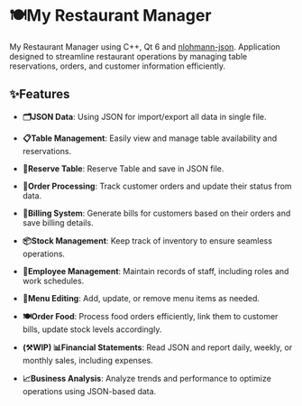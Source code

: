 
# 🍽️My Restaurant Manager

  

My Restaurant Manager using C++, Qt 6 and [nlohmann-json](https://github.com/nlohmann/json). Application designed to streamline restaurant operations by managing table reservations, orders, and customer information efficiently.

  

## ✨Features

-  **🗂️JSON Data**: Using JSON for import/export all data in single file.

-  **📋Table Management**: Easily view and manage table availability and reservations.

-  **📲Reserve Table**: Reserve Table and save in JSON file.

-  **🛒Order Processing**: Track customer orders and update their status from data.

-  **📃Billing System**: Generate bills for customers based on their orders and save billing details.

-  **📦Stock Management**: Keep track of inventory to ensure seamless operations.

-  **👥Employee Management**: Maintain records of staff, including roles and work schedules.

-  **📖Menu Editing**: Add, update, or remove menu items as needed.

-  **🍽️Order Food**: Process food orders efficiently, link them to customer bills, update stock levels accordingly.

-  **(⚒️WIP) 📊Financial Statements**: Read JSON and report daily, weekly, or monthly sales, including expenses.

-  **📈Business Analysis**: Analyze trends and performance to optimize operations using JSON-based data.
